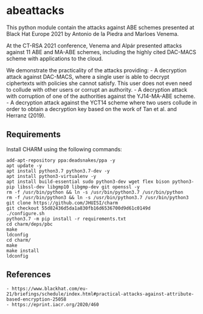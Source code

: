 
# abeattacks

This python module contain the attacks against ABE schemes presented
at Black Hat Europe 2021 by Antonio de la Piedra and Marloes Venema.

At the CT-RSA 2021 conference, Venema and Alpár presented attacks against 11 ABE and MA-ABE schemes, including the highly cited DAC-MACS scheme with applications to the cloud. 

We demonstrate the practicality of the attacks providing:
	- A decryption attack against DAC-MACS, where a single user is able to decrypt ciphertexts with policies she cannot satisfy. This user does not even need to collude with other users or corrupt an authority. 
	- A decryption attack with corruption of one of the authorities against the YJ14-MA-ABE scheme. 
	- A decryption attack against the YCT14 scheme where two users collude in order to obtain a decryption key based on the work of Tan et al. and Herranz (2019). 

## Requirements

Install CHARM using the following commands:

```
add-apt-repository ppa:deadsnakes/ppa -y
apt update -y
apt install python3.7 python3.7-dev -y
apt install python3-virtualenv -y
apt install build-essential sudo python3-dev wget flex bison python3-pip libssl-dev libgmp10 libgmp-dev git openssl -y
rm -f /usr/bin/python && ln -s /usr/bin/python3.7 /usr/bin/python
rm -f /usr/bin/python3 && ln -s /usr/bin/python3.7 /usr/bin/python3
git clone https://github.com/JHUISI/charm
git checkout 55d82436d5da1a830fb16d6536700d9d61c0149d
./configure.sh
python3.7 -m pip install -r requirements.txt
cd charm/deps/pbc
make
ldconfig
cd charm/
make 
make install 
ldconfig
```

## References

	- https://www.blackhat.com/eu-21/briefings/schedule/index.html#practical-attacks-against-attribute-based-encryption-25058
	- https://eprint.iacr.org/2020/460 


